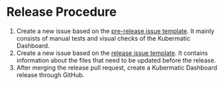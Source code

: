 # Release Procedure

1. Create a new issue based on the [pre-release issue template](https://github.com/kubermatic/dashboard/issues/new?labels=sig%2Fui%2C+sig%2Frelease&template=pre-release.md&title=%5BvX.XX%5D+Pre-Release+Procedure). It mainly consists of manual tests and visual checks of the Kubermatic Dashboard.
2. Create a new issue based on the [release issue template](https://github.com/kubermatic/dashboard/issues/new?labels=sig%2Fui%2C+sig%2Frelease&template=release.md&title=%5BvX.XX%5D+Release+Procedure). It contains information about the files that need to be updated before the release.
3. After merging the release pull request, create a Kubermatic Dashboard release through GitHub.
